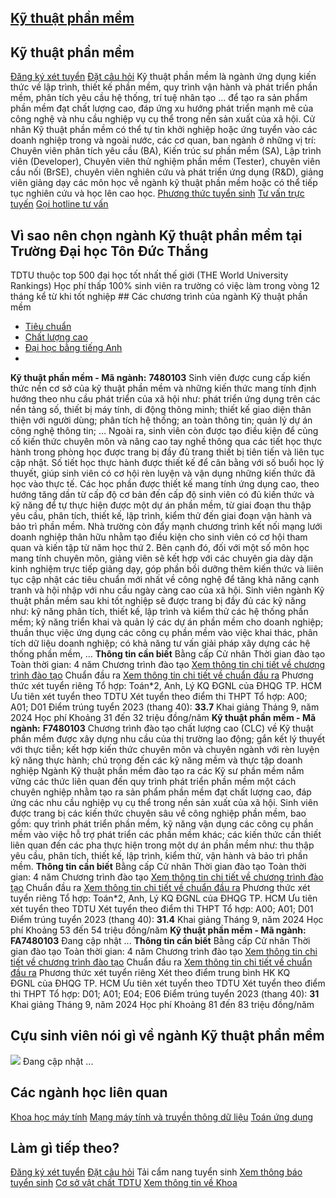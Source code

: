 
## [Kỹ thuật phần mềm](/dai-hoc/nganh-hoc/ky-thuat-phan-mem)
## Kỹ thuật phần mềm
[Đăng ký xét tuyển](https://xettuyen.tdtu.edu.vn) 
[Đặt câu hỏi](../../../../) Kỹ thuật phần mềm là ngành ứng dụng kiến thức về lập trình, thiết kế phần mềm,
quy trình vận hành và phát triển phần mềm, phân tích yêu cầu hệ thống, trí tuệ
nhân tạo … để tạo ra sản phẩm phần mềm đạt chất lượng cao, đáp ứng xu hướng phát
triển mạnh mẽ của công nghệ và nhu cầu nghiệp vụ cụ thể trong nền sản xuất của
xã hội. Cử nhân Kỹ thuật phần mềm có thể tự tin khởi nghiệp hoặc ứng tuyển vào các
doanh nghiệp trong và ngoài nước, các cơ quan, ban ngành ở những vị trí: Chuyên
viên phân tích yêu cầu (BA), Kiến trúc sư phần mềm (SA), Lập trình viên
(Developer), Chuyên viên thử nghiệm phần mềm (Tester), chuyên viên cầu nối
(BrSE), chuyên viên nghiên cứu và phát triển ứng dụng (R&D), giảng viên giảng
dạy các môn học về ngành kỹ thuật phần mềm hoặc có thể tiếp tục nghiên cứu và
học lên cao học.
[Phương thức tuyển sinh](../../../../dai-hoc/tuyen-sinh/phuong-thuc-2024) 
[Tư vấn trực tuyến](https://www.facebook.com/tuyensinhtdtu) 
[Gọi hotline tư vấn](../../../../hoc-tai-tdtu/ho-tro-sinh-vien) 
## Vì sao nên chọn ngành Kỹ thuật phần mềm tại Trường Đại học Tôn Đức Thắng
 TDTU thuộc top 500 đại học tốt nhất thế giới (THE World University Rankings) Học phí thấp 100% sinh viên ra trường có việc làm trong vòng 12 tháng kể từ khi tốt nghiệp ## Các chương trình của ngành Kỹ thuật phần mềm
* [Tiêu chuẩn](#tab-4un62-1)
* [Chất lượng cao](#tab-4un62-2)
* [Đại học bằng tiếng Anh](#tab-4un62-3)
* 
**Kỹ thuật phần mềm - Mã ngành:** 
**7480103** Sinh viên được cung cấp kiến thức nền cơ sở của kỹ thuật phần mềm và những
kiến thức mang tính định hướng theo nhu cầu phát triển của xã hội như: phát
triển ứng dụng trên các nền tảng số, thiết bị máy tính, di động thông minh;
thiết kế giao diện thân thiện với người dùng; phân tích hệ thống; an toàn thông
tin; quản lý dự án công nghệ thông tin; … Ngoài ra, sinh viên còn được tạo điều
kiện để củng cố kiến thức chuyên môn và nâng cao tay nghề thông qua các tiết học
thực hành trong phòng học được trang bị đầy đủ trang thiết bị tiên tiến và liên
tục cập nhật. Số tiết học thực hành được thiết kế để cân bằng với số buổi học lý
thuyết, giúp sinh viên có cơ hội rèn luyện và vận dụng những kiến thức đã học
vào thực tế. Các học phần được thiết kế mang tính ứng dụng cao, theo hướng tăng dần từ cấp
độ cơ bản đến cấp độ sinh viên có đủ kiến thức và kỹ năng để tự thực hiện được
một dự án phần mềm, từ giai đoạn thu thập yêu cầu, phân tích, thiết kế, lập
trình, kiểm thử đến giai đoạn vận hành và bảo trì phần mềm. Nhà trường còn đẩy
mạnh chương trình kết nối mạng lưới doanh nghiệp thân hữu nhằm tạo điều kiện cho
sinh viên có cơ hội tham quan và kiến tập từ năm học thứ 2. Bên cạnh đó, đối với
một số môn học mang tính chuyên môn, giảng viên sẽ kết hợp với các chuyên gia
dày dặn kinh nghiệm trực tiếp giảng dạy, góp phần bồi dưỡng thêm kiến thức và
liiên tục cập nhật các tiêu chuẩn mới nhất về công nghệ để tăng khả năng cạnh
tranh và hội nhập với nhu cầu ngày càng cao của xã hội. Sinh viên ngành Kỹ thuật phần mềm sau khi tốt nghiệp sẽ được trang bị đầy đủ
các kỹ năng như: kỹ năng phân tích, thiết kế, lập trình và kiểm thử các hệ thống
phần mềm; kỹ năng triển khai và quản lý các dự án phần mềm cho doanh nghiệp;
thuần thục việc ứng dụng các công cụ phần mềm vào việc khai thác, phân tích dữ
liệu doanh nghiệp; có khả năng tư vấn giải pháp xây dựng các hệ thống phần mềm,
…
**Thông tin cần biết** Bằng cấp Cử nhân
 Thời gian đào tạo Toàn thời gian: 4 năm
 Chương trình đào tạo [Xem thông tin chi tiết về chương trình đào
tạo](https://cktt-cdr.tdtu.edu.vn/chuongtrinhdaotao?type=tuyensinh&hedaotao=0)
 Chuẩn đầu ra [Xem thông tin chi tiết về chuẩn đầu
ra](https://cktt-cdr.tdtu.edu.vn/chuandaura?type=tuyensinh&hedaotao=0)
 Phương thức xét tuyển riêng Tổ hợp: Toán\*2, Anh, Lý KQ ĐGNL của ĐHQG TP. HCM Ưu tiên xét tuyển theo TDTU
 Xét tuyển theo điểm thi THPT Tổ hợp: A00; A01; D01 Điểm trúng tuyển 2023 (thang 40):  **33.7**
 Khai giảng Tháng 9, năm 2024
 Học phí Khoảng 31 đến 32 triệu đồng/năm
**Kỹ thuật phần mềm - Mã ngành:** 
**F7480103** Chương trình đào tạo chất lượng cao (CLC) về Kỹ thuật phần mềm được xây dựng
nhu cầu của thị trường lao động; gắn kết lý thuyết với thực tiễn; kết hợp kiến
thức chuyên môn và chuyên ngành với rèn luyện kỹ năng thực hành; chú trọng đến
các kỹ năng mềm và thực tập doanh nghiệp Ngành Kỹ thuật phần mềm đào tạo ra các Kỹ sư phần mềm nắm vững các thức liên
quan đến quy trình phát triển phần mềm một cách chuyên nghiệp nhằm tạo ra sản
phẩm phần mềm đạt chất lượng cao, đáp ứng các nhu cầu nghiệp vụ cụ thể trong nền
sản xuất của xã hội. Sinh viên được trang bị các kiến thức chuyên sâu về công
nghiệp phần mềm, bao gồm: quy trình phát triển phần mềm, kỹ năng vận dụng các
công cụ phần mềm vào việc hỗ trợ phát triển các phần mềm khác; các kiến thức cần
thiết liên quan đến các pha thực hiện trong một dự án phần mềm như: thu thập yêu
cầu, phân tích, thiết kế, lập trình, kiểm thử, vận hành và bảo trì phần mềm.
**Thông tin cần biết** Bằng cấp Cử nhân
 Thời gian đào tạo Toàn thời gian: 4 năm
 Chương trình đào tạo [Xem thông tin chi tiết về chương trình đào
tạo](https://cktt-cdr.tdtu.edu.vn/chuongtrinhdaotao?type=tuyensinh&hedaotao=H)
 Chuẩn đầu ra [Xem thông tin chi tiết về chuẩn đầu
ra](https://cktt-cdr.tdtu.edu.vn/chuandaura?type=tuyensinh&hedaotao=H)
 Phương thức xét tuyển riêng Tổ hợp: Toán\*2, Anh, Lý KQ ĐGNL của ĐHQG TP. HCM Ưu tiên xét tuyển theo TDTU
 Xét tuyển theo điểm thi THPT Tổ hợp: A00; A01; D01 Điểm trúng tuyển 2023 (thang 40):  **31.4**
 Khai giảng Tháng 9, năm 2024
 Học phí Khoảng 53 đến 54 triệu đồng/năm
**Kỹ thuật phần mềm - Mã ngành:** 
**FA7480103** Đang cập nhật ...
**Thông tin cần biết** Bằng cấp Cử nhân
 Thời gian đào tạo Toàn thời gian: 4 năm
 Chương trình đào tạo [Xem thông tin chi tiết về chương trình đào
tạo](https://cktt-cdr.tdtu.edu.vn/chuongtrinhdaotao?type=tuyensinh&hedaotao=K)
 Chuẩn đầu ra [Xem thông tin chi tiết về chuẩn đầu
ra](https://cktt-cdr.tdtu.edu.vn/chuandaura?type=tuyensinh&hedaotao=K)
 Phương thức xét tuyển riêng Xét theo điểm trung bình HK KQ ĐGNL của ĐHQG TP. HCM Ưu tiên xét tuyển theo TDTU
 Xét tuyển theo điểm thi THPT Tổ hợp: D01; A01; E04; E06 Điểm trúng tuyển 2023 (thang 40):  **31**
 Khai giảng Tháng 9, năm 2024
 Học phí Khoảng 81 đến 83 triệu đồng/năm
## Cựu sinh viên nói gì về ngành Kỹ thuật phần mềm
![](https://admission.tdtu.edu.vn) Đang cập nhật ...
## Các ngành học liên quan
[Khoa học máy tính](../../../../dai-hoc/nganh-hoc/khoa-hoc-may-tinh) 
[Mạng máy tính và truyền thông dữ liệu](../../../../dai-hoc/nganh-hoc/mang-may-tinh-va-truyen-thong-du-lieu) 
[Toán ứng dụng](../../../../dai-hoc/nganh-hoc/toan-ung-dung) 
## Làm gì tiếp theo?
[Đăng ký xét tuyển](https://xettuyen.tdtu.edu.vn) 
[Đặt câu hỏi](../../../../) 
Tải cẩm nang tuyển sinh
[Xem thông báo tuyển sinh](../../../../dai-hoc/tuyen-sinh/phuong-thuc-2024) 
[Cơ sở vật chất TDTU](../../../../gioi-thieu/co-so-vat-chat) 
[Xem thông tin về Khoa](https://it.tdtu.edu.vn/) 
